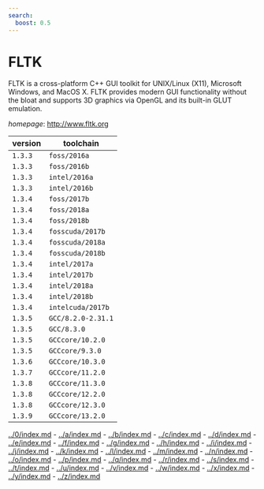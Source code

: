 ```yaml
---
search:
  boost: 0.5
---
```

# FLTK

FLTK is a cross-platform C++ GUI toolkit for UNIX/Linux (X11), Microsoft Windows,  and MacOS X. FLTK provides modern GUI functionality without the bloat and supports 3D graphics via OpenGL  and its built-in GLUT emulation.

*homepage*: <http://www.fltk.org>

version | toolchain
--------|----------
``1.3.3`` | ``foss/2016a``
``1.3.3`` | ``foss/2016b``
``1.3.3`` | ``intel/2016a``
``1.3.3`` | ``intel/2016b``
``1.3.4`` | ``foss/2017b``
``1.3.4`` | ``foss/2018a``
``1.3.4`` | ``foss/2018b``
``1.3.4`` | ``fosscuda/2017b``
``1.3.4`` | ``fosscuda/2018a``
``1.3.4`` | ``fosscuda/2018b``
``1.3.4`` | ``intel/2017a``
``1.3.4`` | ``intel/2017b``
``1.3.4`` | ``intel/2018a``
``1.3.4`` | ``intel/2018b``
``1.3.4`` | ``intelcuda/2017b``
``1.3.5`` | ``GCC/8.2.0-2.31.1``
``1.3.5`` | ``GCC/8.3.0``
``1.3.5`` | ``GCCcore/10.2.0``
``1.3.5`` | ``GCCcore/9.3.0``
``1.3.6`` | ``GCCcore/10.3.0``
``1.3.7`` | ``GCCcore/11.2.0``
``1.3.8`` | ``GCCcore/11.3.0``
``1.3.8`` | ``GCCcore/12.2.0``
``1.3.8`` | ``GCCcore/12.3.0``
``1.3.9`` | ``GCCcore/13.2.0``

[../0/index.md](0) - [../a/index.md](a) - [../b/index.md](b) - [../c/index.md](c) - [../d/index.md](d) - [../e/index.md](e) - [../f/index.md](f) - [../g/index.md](g) - [../h/index.md](h) - [../i/index.md](i) - [../j/index.md](j) - [../k/index.md](k) - [../l/index.md](l) - [../m/index.md](m) - [../n/index.md](n) - [../o/index.md](o) - [../p/index.md](p) - [../q/index.md](q) - [../r/index.md](r) - [../s/index.md](s) - [../t/index.md](t) - [../u/index.md](u) - [../v/index.md](v) - [../w/index.md](w) - [../x/index.md](x) - [../y/index.md](y) - [../z/index.md](z)

